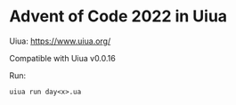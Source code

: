 # Advent of Code 2022 in Uiua

Uiua: https://www.uiua.org/

Compatible with Uiua v0.0.16

Run:

```
uiua run day<x>.ua
```
